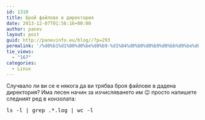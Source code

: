 ```yaml
---
id: 1310
title: Брой файлове в директория
date: 2013-12-07T01:56:16+00:00
author: panev
layout: post
guid: http://panevinfo.eu/blog//?p=293
permalink: '/%d0%b1%d1%80%d0%be%d0%b9-%d1%84%d0%b0%d0%b9%d0%bb%d0%be%d0%b2%d0%b5-%d0%b2-%d0%b4%d0%b8%d1%80%d0%b5%d0%ba%d1%82%d0%be%d1%80%d0%b8%d1%8f.html'
tie_views:
  - "167"
categories:
  - Linux
---
```

Случвало ли ви се е някога да ви трябва броя файлове в дадена директория? Има лесен начин за изчисляването им 😉 просто напишете следният ред в конзолата:

<pre>ls -l | grep .*.log | wc -l
</pre>